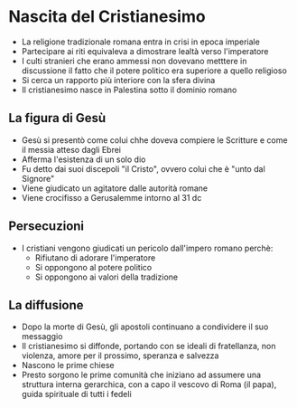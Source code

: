 # Nascita del Cristianesimo

- La religione tradizionale romana entra in crisi in epoca imperiale
- Partecipare ai riti equivaleva a dimostrare lealtà verso l'imperatore
- I culti stranieri che erano ammessi non dovevano metttere in discussione il fatto che il potere politico era superiore a quello religioso
- Si cerca un rapporto più interiore con la sfera divina
- Il cristianesimo nasce in Palestina sotto il dominio romano

## La figura di Gesù

- Gesù si presentò come colui chhe doveva compiere le Scritture e come il messia atteso dagli Ebrei
- Afferma l'esistenza di un solo dio
- Fu detto dai suoi discepoli "il Cristo", ovvero colui che è "unto dal Signore"
- Viene giudicato un agitatore dalle autorità romane
- Viene crocifisso a Gerusalemme intorno al 31 dc

## Persecuzioni

- I cristiani vengono giudicati un pericolo dall'impero romano perchè:
	- Rifiutano di adorare l'imperatore
	- Si oppongono al potere politico
	- Si oppongono ai valori della tradizione

## La diffusione

- Dopo la morte di Gesù, gli apostoli continuano a condividere il suo messaggio
- Il cristianesimo si diffonde, portando con se ideali di fratellanza, non violenza, amore per il prossimo, speranza e salvezza
- Nascono le prime chiese
- Presto sorgono le prime comunità che iniziano ad assumere una struttura interna gerarchica, con a capo il vescovo di Roma (il papa), guida spirituale di tutti i fedeli